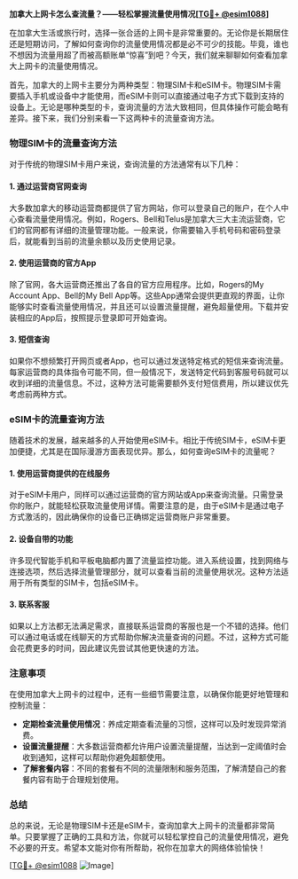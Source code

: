 **加拿大上网卡怎么查流量？——轻松掌握流量使用情况[[TG💪+ @esim1088](https://t.me/s/esim1088)]**

在加拿大生活或旅行时，选择一张合适的上网卡是非常重要的。无论你是长期居住还是短期访问，了解如何查询你的流量使用情况都是必不可少的技能。毕竟，谁也不想因为流量用超了而被高额账单“惊喜”到吧？今天，我们就来聊聊如何查看加拿大上网卡的流量使用情况。

首先，加拿大的上网卡主要分为两种类型：物理SIM卡和eSIM卡。物理SIM卡需要插入手机或设备中才能使用，而eSIM卡则可以直接通过电子方式下载到支持的设备上。无论是哪种类型的卡，查询流量的方法大致相同，但具体操作可能会略有差异。接下来，我们分别来看一下这两种卡的流量查询方法。

### 物理SIM卡的流量查询方法

对于传统的物理SIM卡用户来说，查询流量的方法通常有以下几种：

#### 1. 通过运营商官网查询
大多数加拿大的移动运营商都提供了官方网站，你可以登录自己的账户，在个人中心查看流量使用情况。例如，Rogers、Bell和Telus是加拿大三大主流运营商，它们的官网都有详细的流量管理功能。一般来说，你需要输入手机号码和密码登录后，就能看到当前的流量余额以及历史使用记录。

#### 2. 使用运营商的官方App
除了官网，各大运营商还推出了各自的官方应用程序。比如，Rogers的My Account App、Bell的My Bell App等。这些App通常会提供更直观的界面，让你能够实时查看流量使用情况，并且还可以设置流量提醒，避免超量使用。下载并安装相应的App后，按照提示登录即可开始查询。

#### 3. 短信查询
如果你不想频繁打开网页或者App，也可以通过发送特定格式的短信来查询流量。每家运营商的具体指令可能不同，但一般情况下，发送特定代码到客服号码就可以收到详细的流量信息。不过，这种方法可能需要额外支付短信费用，所以建议优先考虑前两种方式。

### eSIM卡的流量查询方法

随着技术的发展，越来越多的人开始使用eSIM卡。相比于传统SIM卡，eSIM卡更加便捷，尤其是在国际漫游方面表现优异。那么，如何查询eSIM卡的流量呢？

#### 1. 使用运营商提供的在线服务
对于eSIM卡用户，同样可以通过运营商的官方网站或App来查询流量。只需登录你的账户，就能轻松获取流量使用详情。需要注意的是，由于eSIM卡是通过电子方式激活的，因此确保你的设备已正确绑定运营商账户非常重要。

#### 2. 设备自带的功能
许多现代智能手机和平板电脑都内置了流量监控功能。进入系统设置，找到网络与连接选项，然后选择流量管理部分，就可以查看当前的流量使用状况。这种方法适用于所有类型的SIM卡，包括eSIM卡。

#### 3. 联系客服
如果以上方法都无法满足需求，直接联系运营商的客服也是一个不错的选择。他们可以通过电话或在线聊天的方式帮助你解决流量查询的问题。不过，这种方式可能会花费更多的时间，因此建议先尝试其他更快速的方法。

### 注意事项

在使用加拿大上网卡的过程中，还有一些细节需要注意，以确保你能更好地管理和控制流量：

- **定期检查流量使用情况**：养成定期查看流量的习惯，这样可以及时发现异常消费。
- **设置流量提醒**：大多数运营商都允许用户设置流量提醒，当达到一定阈值时会收到通知，这样可以帮助你避免超额使用。
- **了解套餐内容**：不同的套餐有不同的流量限制和服务范围，了解清楚自己的套餐内容有助于合理规划使用。

### 总结

总的来说，无论是物理SIM卡还是eSIM卡，查询加拿大上网卡的流量都非常简单。只要掌握了正确的工具和方法，你就可以轻松掌控自己的流量使用情况，避免不必要的开支。希望本文能对你有所帮助，祝你在加拿大的网络体验愉快！

[[TG💪+ @esim1088](https://t.me/s/esim1088) ![Image](https://i.postimg.cc/4NQfJmqS/Snipaste-2025-05-13-00-14-12.png)]